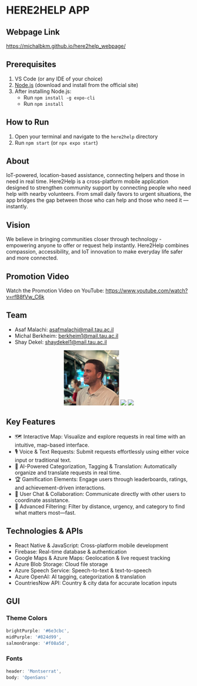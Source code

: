 # HERE2HELP APP
## Webpage Link
https://michalbkm.github.io/here2help_webpage/

## Prerequisites

1. VS Code (or any IDE of your choice)  
2. [Node.js](https://nodejs.org/) (download and install from the official site)  
3. After installing Node.js:
   - Run `npm install -g expo-cli`  
   - Run `npm install`

## How to Run

1. Open your terminal and navigate to the `here2help` directory  
2. Run `npm start` (or `npx expo start`)

## About
IoT-powered, location-based assistance, connecting helpers and those in need in real time.
Here2Help is a cross-platform mobile application designed to strengthen community support by connecting people who need help with nearby volunteers. 
From small daily favors to urgent situations, the app bridges the gap between those who can help and those who need it — instantly.

## Vision
We believe in bringing communities closer through technology - empowering anyone to offer or request help instantly.
Here2Help combines compassion, accessibility, and IoT innovation to make everyday life safer and more connected.

## Promotion Video
Watch the Promotion Video on YouTube: https://www.youtube.com/watch?v=rfB8fVw_C6k

## Team
* Asaf Malachi: asafmalachi@mail.tau.ac.il
* Michal Berkheim: berkheim1@mail.tau.ac.il
* Shay Dekel: shaydekel1@mail.tau.ac.il

<p float="left" align="center"> <img src="assets/Asaf.jpeg" width="150" text="Asaf Malachi" /> <img src="assets/Michal.png" width="150" /> <img src="assets/Shay.png" width="150" /> </p>

## Key Features
* 🗺 Interactive Map: Visualize and explore requests in real time with an intuitive, map-based interface.
* 🎙 Voice & Text Requests: Submit requests effortlessly using either voice input or traditional text.
* 🧠 AI-Powered Categorization, Tagging & Translation: Automatically organize and translate requests in real time.
* 🏆 Gamification Elements: Engage users through leaderboards, ratings, and achievement-driven interactions.
* 💬 User Chat & Collaboration: Communicate directly with other users to coordinate assistance.
* 🎯 Advanced Filtering: Filter by distance, urgency, and category to find what matters most—fast.

## Technologies & APIs
* React Native & JavaScript: Cross-platform mobile development
* Firebase: Real-time database & authentication
* Google Maps & Azure Maps: Geolocation & live request tracking
* Azure Blob Storage: Cloud file storage
* Azure Speech Service: Speech-to-text & text-to-speech
* Azure OpenAI: AI tagging, categorization & translation
* CountriesNow API: Country & city data for accurate location inputs

## GUI
### Theme Colors
```js
brightPurple: '#6e3cbc',
midPurple: '#824d99',
salmonOrange: '#f08a5d',
```

### Fonts
```js
header: 'Montserrat',
body: 'OpenSans'
```
